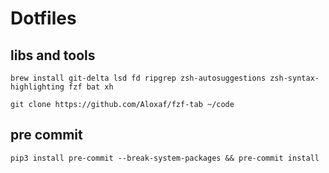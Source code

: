 # Dotfiles

## libs and tools

```
brew install git-delta lsd fd ripgrep zsh-autosuggestions zsh-syntax-highlighting fzf bat xh
```

```
git clone https://github.com/Aloxaf/fzf-tab ~/code
```

## pre commit

```
pip3 install pre-commit --break-system-packages && pre-commit install
```
